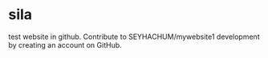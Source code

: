 # sila
test website in github. Contribute to SEYHACHUM/mywebsite1 development by creating an account on GitHub.
